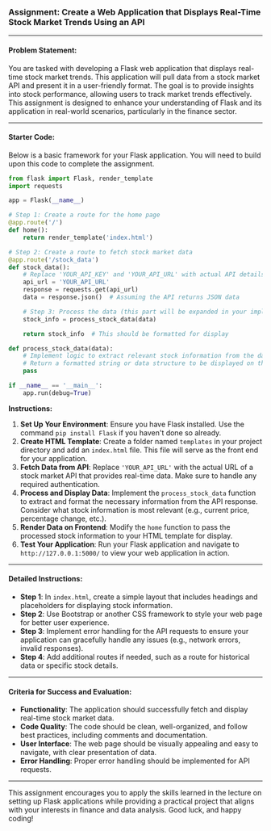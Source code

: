 ### Assignment: Create a Web Application that Displays Real-Time Stock Market Trends Using an API

---

#### Problem Statement:
You are tasked with developing a Flask web application that displays real-time stock market trends. This application will pull data from a stock market API and present it in a user-friendly format. The goal is to provide insights into stock performance, allowing users to track market trends effectively. This assignment is designed to enhance your understanding of Flask and its application in real-world scenarios, particularly in the finance sector.

---

#### Starter Code:
Below is a basic framework for your Flask application. You will need to build upon this code to complete the assignment.

```python
from flask import Flask, render_template
import requests

app = Flask(__name__)

# Step 1: Create a route for the home page
@app.route('/')
def home():
    return render_template('index.html')

# Step 2: Create a route to fetch stock market data
@app.route('/stock_data')
def stock_data():
    # Replace 'YOUR_API_KEY' and 'YOUR_API_URL' with actual API details
    api_url = 'YOUR_API_URL'
    response = requests.get(api_url)
    data = response.json()  # Assuming the API returns JSON data

    # Step 3: Process the data (this part will be expanded in your implementation)
    stock_info = process_stock_data(data)

    return stock_info  # This should be formatted for display

def process_stock_data(data):
    # Implement logic to extract relevant stock information from the data
    # Return a formatted string or data structure to be displayed on the webpage
    pass

if __name__ == '__main__':
    app.run(debug=True)
```

**Instructions:**
1. **Set Up Your Environment**: Ensure you have Flask installed. Use the command `pip install Flask` if you haven't done so already.
2. **Create HTML Template**: Create a folder named `templates` in your project directory and add an `index.html` file. This file will serve as the front end for your application.
3. **Fetch Data from API**: Replace `'YOUR_API_URL'` with the actual URL of a stock market API that provides real-time data. Make sure to handle any required authentication.
4. **Process and Display Data**: Implement the `process_stock_data` function to extract and format the necessary information from the API response. Consider what stock information is most relevant (e.g., current price, percentage change, etc.).
5. **Render Data on Frontend**: Modify the `home` function to pass the processed stock information to your HTML template for display.
6. **Test Your Application**: Run your Flask application and navigate to `http://127.0.0.1:5000/` to view your web application in action.

---

#### Detailed Instructions:
- **Step 1**: In `index.html`, create a simple layout that includes headings and placeholders for displaying stock information.
- **Step 2**: Use Bootstrap or another CSS framework to style your web page for better user experience.
- **Step 3**: Implement error handling for the API requests to ensure your application can gracefully handle any issues (e.g., network errors, invalid responses).
- **Step 4**: Add additional routes if needed, such as a route for historical data or specific stock details.

---

#### Criteria for Success and Evaluation:
- **Functionality**: The application should successfully fetch and display real-time stock market data.
- **Code Quality**: The code should be clean, well-organized, and follow best practices, including comments and documentation.
- **User Interface**: The web page should be visually appealing and easy to navigate, with clear presentation of data.
- **Error Handling**: Proper error handling should be implemented for API requests.

---

This assignment encourages you to apply the skills learned in the lecture on setting up Flask applications while providing a practical project that aligns with your interests in finance and data analysis. Good luck, and happy coding!